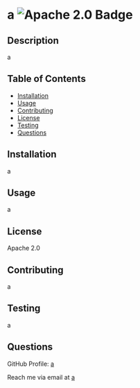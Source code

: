 # a ![Apache 2.0 Badge](https://img.shields.io/badge/License-Apache%202.0-brightgreen)

## Description

a


## Table of Contents

* [Installation](#installation)
* [Usage](#usage)
* [Contributing](#contributing)
* [License](#license)
* [Testing](#testing)
* [Questions](#questions)


## Installation

a


## Usage 

a


## License

Apache 2.0


## Contributing

a


## Testing

a


## Questions

GitHub Profile: [a](https://github.com/a)

Reach me via email at [a](a)

